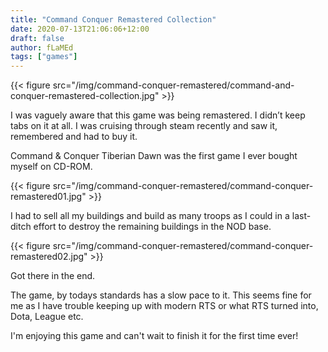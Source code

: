 ```yaml
---
title: "Command Conquer Remastered Collection"
date: 2020-07-13T21:06:06+12:00
draft: false
author: fLaMEd
tags: ["games"]
---
```


{{< figure src="/img/command-conquer-remastered/command-and-conquer-remastered-collection.jpg" >}}

I was vaguely aware that this game was being remastered. I didn’t keep tabs on it at all. I was cruising through steam recently and saw it, remembered and had to buy it.

Command & Conquer Tiberian Dawn was the first game I ever bought myself on CD-ROM.

{{< figure src="/img/command-conquer-remastered/command-conquer-remastered01.jpg" >}}

I had to sell all my buildings and build as many troops as I could in a last-ditch effort to destroy the remaining buildings in the NOD base.

{{< figure src="/img/command-conquer-remastered/command-conquer-remastered02.jpg" >}}

Got there in the end. 

The game, by todays standards has a slow pace to it. This seems fine for me as I have trouble keeping up with modern RTS or what RTS turned into, Dota, League etc.

I'm enjoying this game and can't wait to finish it for the first time ever!

